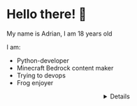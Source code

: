 # Hello there! 🐸
My name is Adrian, I am 18 years old

I am:
* Python-developer
* Minecraft Bedrock content maker
* Trying to devops
* Frog enjoyer

<details align="center">
![forg](pics/forg.jpg)
</details>
